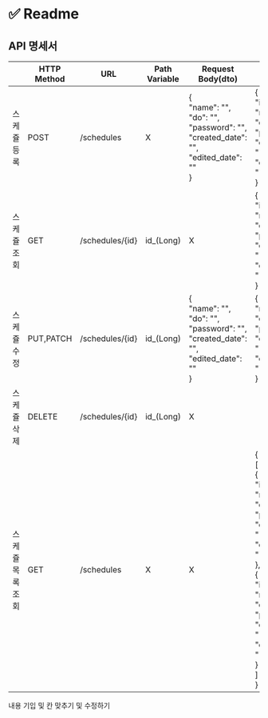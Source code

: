 ﻿# ✅ Readme

## API 명세서

|    | HTTP Method | URL | Path Variable | Request Body(dto) | Respnse | 상태 |
|----|-------------|-----|---------------|-------------------|---------|------|
| 스케쥴 등록 | POST | /schedules | X | {<br> "name": "",<br> "do": "",<br> "password": "",<br> "created_date": "",<br> "edited_date": "" <br>} | {<br> "id": 1,<br> "name": "",<br> "do": "",<br> "password": "",<br> "created_date": "",<br> "edited_date": "" <br>} | 200: OK |
| 스케쥴 조회 | GET | /schedules/{id} | id_(Long) | X | {<br> "id": 1,<br> "name": "",<br> "do": "",<br> "password": "",<br> "created_date": "",<br> "edited_date": "" <br>} | 200: OK |
| 스케쥴 수정 | PUT,PATCH | /schedules/{id} | id_(Long) | {<br> "name": "",<br> "do": "",<br> "password": "",<br> "created_date": "",<br> "edited_date": "" <br>} | {<br> "name": "",<br> "do": "",<br> "password": "",<br> "created_date": "",<br> "edited_date": "" <br>} | 200: OK |
| 스케쥴 삭제 | DELETE | /schedules/{id} | id_(Long) | X |  | 200: OK |
| 스케쥴 목록 조회 | GET | /schedules | X | X | {<br> [<br> {<br> "id": 1,<br> "name": "",<br> "do": "",<br> "password": "",<br> "created_date": "",<br> "edited_date": "" <br>},<br> {<br> "id": 1,<br> "name": "",<br> "do": "",<br> "password": "",<br> "created_date": "",<br> "edited_date": "" <br>}<br> ]<br> } | 200: OK |

내용 기입 및 칸 맞추기 및 수정하기
